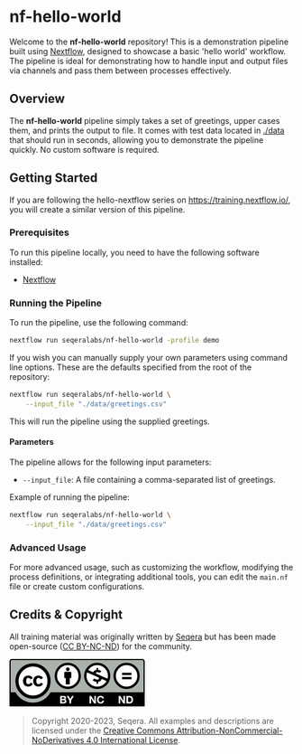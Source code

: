 # nf-hello-world

Welcome to the **nf-hello-world** repository! This is a demonstration pipeline built using [Nextflow](https://www.nextflow.io/), designed to showcase a basic 'hello world' workflow. The pipeline is ideal for demonstrating how to handle input and output files via channels and pass them between processes effectively.

## Overview

The **nf-hello-world** pipeline simply takes a set of greetings, upper cases them, and prints the output to file. It comes with test data located in [./data](./data/) that should run in seconds, allowing you to demonstrate the pipeline quickly. No custom software is required.

## Getting Started

If you are following the hello-nextflow series on https://training.nextflow.io/, you will create a similar version of this pipeline. 

### Prerequisites

To run this pipeline locally, you need to have the following software installed:

- [Nextflow](https://www.nextflow.io/)

### Running the Pipeline

To run the pipeline, use the following command:

```bash
nextflow run seqeralabs/nf-hello-world -profile demo
```

If you wish you can manually supply your own parameters using command line options. These are the defaults specified from the root of the repository:

```bash
nextflow run seqeralabs/nf-hello-world \
    --input_file "./data/greetings.csv"
```

This will run the pipeline using the supplied greetings.

#### Parameters

The pipeline allows for the following input parameters:

- `--input_file`: A file containing a comma-separated list of greetings.

Example of running the pipeline:

```bash
nextflow run seqeralabs/nf-hello-world \
    --input_file "./data/greetings.csv"
```

### Advanced Usage

For more advanced usage, such as customizing the workflow, modifying the process definitions, or integrating additional tools, you can edit the `main.nf` file or create custom configurations.

## Credits & Copyright

All training material was originally written by [Seqera](https://seqera.io) but has been made open-source ([CC BY-NC-ND](https://creativecommons.org/licenses/by-nc-nd/4.0/)) for the community.

<a rel="license" href="http://creativecommons.org/licenses/by-nc-nd/4.0/"><img alt="Creative Commons License" src="docs/assets/img/cc_by-nc-nd.svg" /></a>

> Copyright 2020-2023, Seqera. All examples and descriptions are licensed under the <a rel="license" href="http://creativecommons.org/licenses/by-nc-nd/4.0/">Creative Commons Attribution-NonCommercial-NoDerivatives 4.0 International License</a>.
